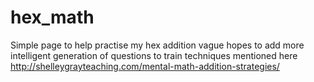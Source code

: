# hex_math
Simple page to help practise my hex addition
vague hopes to add more intelligent generation of questions to train techniques mentioned here
http://shelleygrayteaching.com/mental-math-addition-strategies/
